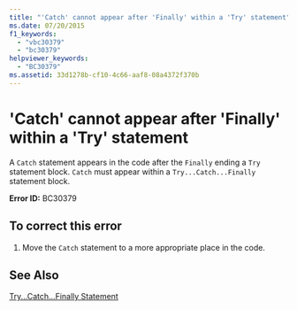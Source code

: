 ```yaml
---
title: "'Catch' cannot appear after 'Finally' within a 'Try' statement"
ms.date: 07/20/2015
f1_keywords: 
  - "vbc30379"
  - "bc30379"
helpviewer_keywords: 
  - "BC30379"
ms.assetid: 33d1278b-cf10-4c66-aaf8-08a4372f370b
---
```

# 'Catch' cannot appear after 'Finally' within a 'Try' statement
A `Catch` statement appears in the code after the `Finally` ending a `Try` statement block. `Catch` must appear within a `Try...Catch...Finally` statement block.  
  
 **Error ID:** BC30379  
  
## To correct this error  
  
1.  Move the `Catch` statement to a more appropriate place in the code.  
  
## See Also  
 [Try...Catch...Finally Statement](../../visual-basic/language-reference/statements/try-catch-finally-statement.md)  
 
